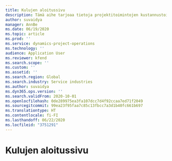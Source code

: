 ```yaml
---
title: Kulujen aloitussivu
description: Tämä aihe tarjoaa tietoja projektitoimintojen kustannustoiminnoista.
author: suvaidya
manager: AnnBe
ms.date: 06/19/2020
ms.topic: article
ms.prod: ''
ms.service: dynamics-project-operations
ms.technology: ''
audience: Application User
ms.reviewer: kfend
ms.search.scope: ''
ms.custom: ''
ms.assetid: ''
ms.search.region: Global
ms.search.industry: Service industries
ms.author: suvaidya
ms.dyn365.ops.version: ''
ms.search.validFrom: 2020-10-01
ms.openlocfilehash: 0de289975ea3fa107dcc7d4f92ccaa7ed71f2049
ms.sourcegitcommit: 99ea23f95faa7c85c13fbcc7a3d1b40fc661b697
ms.translationtype: HT
ms.contentlocale: fi-FI
ms.lasthandoff: 06/22/2020
ms.locfileid: "3751291"
---
```

# <a name="expense-home-page"></a>Kulujen aloitussivu

